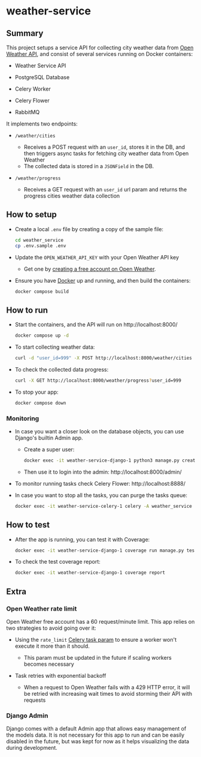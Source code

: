 # weather-service

## Summary

This project setups a service API for collecting city weather data from [Open Weather API](https://openweathermap.org/current#cityid), and consist of several services running on Docker containers:

* Weather Service API

* PostgreSQL Database

* Celery Worker

* Celery Flower

* RabbitMQ


It implements two endpoints:

* `/weather/cities` 

    * Receives a POST request with an `user_id`, stores it in the DB, and then triggers async tasks for fetching city weather data from Open Weather
    * The collected data is stored in a `JSONField` in the DB.

* `/weather/progress`

    * Receives a GET request with an `user_id` url param and returns the progress cities weather data collection


## How to setup

* Create a local `.env` file by creating a copy of the sample file:

    ```bash
    cd weather_service
    cp .env.sample .env
    ```

* Update the `OPEN_WEATHER_API_KEY` with your Open Weather API key
    
    * Get one by [creating a free account on Open Weather](https://home.openweathermap.org/users/sign_up).


* Ensure you have [Docker](https://docs.docker.com/engine/) up and running, and then build the containers: 

    ```bash
    docker compose build
    ```


## How to run

* Start the containers, and the API will run on http://localhost:8000/

    ```bash
    docker compose up -d
    ```
    

* To start collecting weather data:

    ```bash
    curl -d "user_id=999" -X POST http://localhost:8000/weather/cities
    ```

* To check the collected data progress:

    ```bash
    curl -X GET http://localhost:8000/weather/progress?user_id=999
    ```

* To stop your app:

    ```bash
    docker compose down
    ```

### Monitoring

* In case you want a closer look on the database objects, you can use Django's builtin Admin app.

    * Create a super user:

        ```bash
        docker exec -it weather-service-django-1 python3 manage.py createsuperuser
        ```
        
    * Then use it to login into the admin: http://localhost:8000/admin/


* To monitor running tasks check Celery Flower: http://localhost:8888/

* In case you want to stop all the tasks, you can purge the tasks queue:

    ```bash
    docker exec -it weather-service-celery-1 celery -A weather_service purge
    ```


## How to test

* After the app is running, you can test it with Coverage: 

    ```bash
    docker exec -it weather-service-django-1 coverage run manage.py test
    ```

* To check the test coverage report: 

    ```bash
    docker exec -it weather-service-django-1 coverage report
    ```


## Extra
### Open Weather rate limit

Open Weather free account has a 60 request/minute limit. This app relies on two strategies to avoid going over it:

* Using the `rate_limit` [Celery task param](https://docs.celeryq.dev/en/stable/userguide/tasks.html#Task.rate_limit) to ensure a worker won't execute it more than it should.

    * This param must be updated in the future if scaling workers becomes necessary

* Task retries with exponential backoff

    * When a request to Open Weather fails with a 429 HTTP error, it will be retried with increasing wait times to avoid storming their API with requests

### Django Admin

Django comes with a default Admin app that allows easy management of the models data. It is not necessary for this app to run and can be easily disabled in the future, but was kept for now as it helps visualizing the data during development.